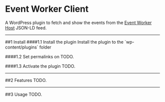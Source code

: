 Event Worker Client
===================

A WordPress plugin to fetch and show the events from the [Event Worker Host](https://github.com/sugardrunk/event-worker-host) JSON-LD feed.

<hr>
##1 Install
####1.1 Install the plugin
Install the plugin to the `wp-content/plugins` folder

####1.2 Set permalinks on
TODO.

####1.3 Activate the plugin
TODO.

<hr>
##2 Features
TODO.

<hr>
##3 Usage
TODO.
